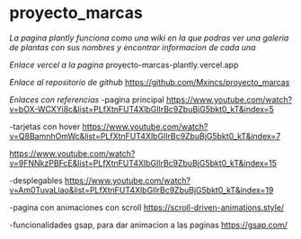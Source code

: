 # proyecto_marcas

*La pagina plantly funciona como una wiki en la que podras ver una galeria de plantas con sus nombres y encontrar informacion de cada una*

*Enlace vercel a la pagina*
proyecto-marcas-plantly.vercel.app

*Enlace al repositorio de github*
https://github.com/Mxincs/proyecto_marcas

*Enlaces con referencias*
-pagina principal
https://www.youtube.com/watch?v=bOX-WCXYi8c&list=PLfXtnFUT4XlbGIlrBc9ZbuBjG5bkt0_kT&index=5

-tarjetas con hover
https://www.youtube.com/watch?v=Q8BamnhOmWc&list=PLfXtnFUT4XlbGIlrBc9ZbuBjG5bkt0_kT&index=7

https://www.youtube.com/watch?v=9FNNkzPBFcE&list=PLfXtnFUT4XlbGIlrBc9ZbuBjG5bkt0_kT&index=15

-desplegables
https://www.youtube.com/watch?v=Am0TuvaLlao&list=PLfXtnFUT4XlbGIlrBc9ZbuBjG5bkt0_kT&index=19

-pagina con animaciones con scroll
https://scroll-driven-animations.style/

-funcionalidades gsap, para dar animacion a las paginas
https://gsap.com/
